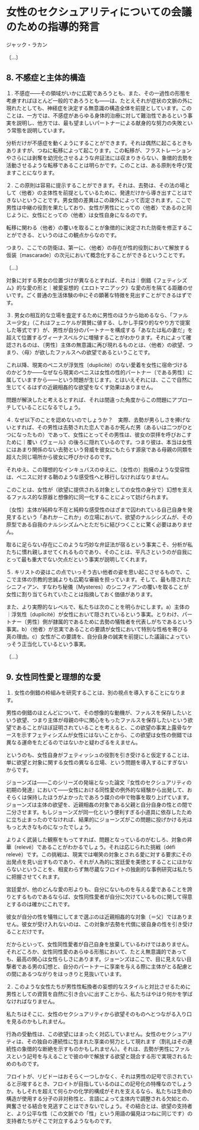 # 女性のセクシュアリティについての会議のための指導的発言

ジャック・ラカン

〔…〕

## 8. 不感症と主体的構造
<!-- VIII. Frigidity and Subjective Structure  -->

１. 不感症——その領域がいかに広範であろうとも、また、その一過性の形態を考慮すればほとんど一般的であろうとも——は、たとえそれが症状の文脈の外に現れたとしても、神経症を決定する無意識の構造全体を前提としています。このことは、一方では、不感症があらゆる身体的治療に対して難治性であるという事実を説明し、他方では、最も望ましいパートナーによる献身的な努力の失敗という常態を説明しています。
<!-- 1. Frigidity—however broad its realm may be, and it is almost generic if one takes into account its transitory form—presupposes the entire unconscious structure that determines neurosis, even if it appears outside of the context of symptoms. This accounts, on the one hand, for the fact that it is refractory to all somatic treatments and, on the other hand, for the usual failure of the dedicated efforts \bons offices] of the most desired partner. -->

分析だけが不感症を動くようにすることができます。それは偶然に起こるときもありますが、つねに転移によって起こります。この転移が、フラストレーションやさらには剥奪を幼児化させるような弁証法には収まりきらない、象徴的去勢を活動させるような転移であることは明らかです。このことは、ある原則を呼び覚ますことになります。
<!-- Analysis alone mobilizes it, at times incidentally, but always in a transfer  ence that cannot be contained in the infantilizing dialectic of frustration, or even deprivation, but clearly such that it brings symbolic castration into play. This amounts here to the recalling to mind of a principle. -->

２. この原則は容易に提示することができます。それは、去勢は、その法の場として〈他者〉の主体性を前提としているために、発達だけから導き出すことはできないということです。男女間の差異はこの疎外によって否定されます。ここで男性は中継の役割を果たしており、女性が男性にとっての〈他者〉であるのと同じように、女性にとっての〈他者〉は女性自身になるのです。
<!-- 2. This principle is easy to lay out: Castration cannot be deduced from development alone, since it presupposes the subjectivity of the Other as the locus of its law. The difference between the sexes [Lalterite du sexe] is dena  tured by this alienation. A man serves here as a relay so that a woman becomes this Other to herself, as she is to him. -->

転移に関わる〈他者〉の覆いを取ることが象徴的に決定された防衛を修正することができる、というのはこの観点からなのです。
<!-- It is in this respect that an unveiling of the Other involved in the transfer  ence can modify a symbolically commanded defense. -->

つまり、ここでの防衛は、第一に、〈他者〉の存在が性的役割において解放する仮装〔mascarade〕の次元において概念化することができるということです。
<!-- I mean that the defense here can be conceptualized, firstly, in the dimen  sion of mascarade that the presence of the Other liberates in the sexual role. -->

〔…〕

対象に対する男女の位置づけが異なるとすれば、それは｜倒錯《フェティシズム》的な愛の形と｜被愛妄想的《エロトマニアック》な愛の形を隔てる距離のせいです。ごく普通の生活体験の中にその顕著な特徴を見出すことができるはずです。
<!-- If the sexes have different positions with respect to the object, it is owing to the distance that separates the fetishistic form of love from the erotomaniacal form of love. We should find its salient features in the most ordinary lived experience. -->

３. 男女の相互的な立場を査定するために男性のほうから始めるなら、「ファルス＝少女」（これはフェニケルが賞賛に値する、しかし手探り的なやり方で提案した等式です）が、男性が自分のパートナーを構成する「あなたは私の妻だ」を超えて位置するヴィーナスベルクに増殖することがわかります。それによって確認されるのは、〔男性〕主体の無意識に再び現れるものとは、〈他者〉の欲望、つまり、〈母〉が欲したファルスへの欲望であるということです。
<!-- 3. If one begins with a man in order to assess the reciprocal position of the sexes, one sees that phallus-girls, this equation having been posited by Fenichel in a meritorious yet groping manner, proliferate in a Venusberg to be situated beyond the "You are my wife" by which he constitutes his part  ner; it is confirmed thereby that what reemerges in the subject's unconscious is the Other's desire [le desir de FAutre], that is, [a desire for] the phallus that was desired by the Mother. -->

これ以降、現実のペニスが浮気性〔duplicité〕のない愛着を女性に宿命づけるのかどうか——なぜなら現実のペニスは女性の性的パートナー〔である男性〕に属していますから——という問題が生じます。とはいえそれには、ここで自然に生じてくるはずの近親相姦的な欲望をなくす効果はありません。
<!-- After which, the question arises of knowing whether the real penis, because it belongs to her sexual partner, destines a woman to an attachment devoid of duplicity, although it does not effect the elimination of the incestu  ous desire which supposedly occurs naturally here. -->

問題が解決したと考えるとすれば、それは間違った角度からこの問題にアプローチしていることになるでしょう。
<!-- One would be approaching the problem from the wrong angle were one to consider it to be resolved. -->

４. なぜ以下のことを認めないのでしょうか？　実際、去勢が男らしさを捧げないとすれば、その男性は去勢された恋人であるか死んだ男（あるいは二つがひとつになったもの）であって、女性にとってその男性は、彼女の崇拝を呼びおこすために｜覆い《ヴェール》の後ろに隠れているのです。つまり彼は、本当は女性にはあまり関係のない去勢という脅威を彼女にもたらす源泉である母親の同類を超えた同じ場所から彼女に呼びかけるのです。
<!-- 4. Why not admit, in fact, that if there is no virility that castration does not consecrate, it is a castrated lover or a dead man (or the two in one) who, for woman, hides behind the veil in order to call her adoration to it—that is, [he calls] from the same locus beyond the maternal semblable from which the threat came to her of a castration that does not really concern her. -->

それゆえ、この理想的なインキュバスのゆえに、〔女性の〕抱擁のような受容性は、ペニスに対する鞘のような感受性へと移行しなければなりません。
<!-- Thus it is because of this ideal incubus that an embrace-like receptivity must be displaced in a sheath-like sensitivity onto the penis. -->

このことは、女性が（欲望に提供される対象としての女性の身分で）幻想を支えるファルス的な原器と想像的に同一化することによって妨げられます。
<!-- This is thwarted by any imaginary identification a woman may have (in her stature as an object offered up to desire) with the phallic standard [e talon] that props up fantasy. -->

〔女性〕主体が純粋な不在と純粋な感受性のはざまで囚われている自己自身を発見するという「あれか－これか」の立場において、欲望のナルシシズムが、その原型である自我のナルシシズムへとただちに結びつくことに驚く必要はありません。
<!-- In the either/or position in which the subject finds herself caught between a pure absence and a pure sensitivity, we should not be surprised that the nar  cissism of desire immediately latches onto the narcissism of the ego* that is its prototype. -->

取るに足らない存在にこのような巧妙な弁証法が宿るという事実こそ、分析が私たちに慣れ親しませてくれるものであり、そのことは、平凡さというのが自我にとって最も重大でない欠点だという事実が説明してくれます。
<!-- The fact that insignificant beings may be inhabited by such a subtle dialectic is what analysis accustoms us to, and it is explained by the fact that banality is the ego's* least significant shortcoming. -->

５. キリストの姿はこの点でいっそう古い他者の姿を思い起こさせるもので、ここで主体の宗教的忠誠よりも広範な審級を担っています。そして、最も隠されたシニフィアン、すなわち秘儀〔Mysteres〕のシニフィアンの覆いを取ることが女性に割り当てられていたことは指摘しておく価値があります。
<!-- 5. The figure of Christ, which is evocative in this respect of other older figures, plays a more extensive role [instance] here than the subject's religious allegiance would imply. And it is worth noting that the unveiling of the most hidden signifier, that of the Mysteries, was reserved for women. -->

また、より実際的なレベルで、私たちは次のことを明らかにします。a）主体の｜浮気性〔duplicité〕が女性において隠されているという事実。とりわけ、パートナー〔男性〕側が隷属的であるために去勢の犠牲者を代表しがちであるという事実。b）〈他者〉が忠実であることの要請が女性において特別な性格を帯びる真の理由。c）女性がこの要請を、自分自身の誠実を前提にした議論によっていっそう正当化しているという事実。
<!-- At a more down-to-earth level we thus account for: a) the fact that the duplicity of the subject is masked in women, all the more so in that the part  ner's servitude makes him especially apt to represent the victim of castration; b) the true reason why the demand that the Other be faithful takes on its par  ticular character in women; c) the fact that she justifies this demand all the more readily with the supposed argument of her own faithfulness. -->

〔…〕

## 9. 女性同性愛と理想的な愛
<!-- IX. Female Homosexuality and Ideal Love  -->

１. 女性の倒錯の枠組みを研究することは、別の視点を導入することになります。
<!-- 1. Studying the framework of perversion in women introduces another per  spective. -->

男性の倒錯のほとんどについて、その想像的な動機が、ファルスを保存したいという欲望、つまり主体が母親の中に関心をもったファルスを保存したいという欲望であることがほぼ証明されていることを考えると、この欲望の事実上露骨なケースを示すフェティシズムが女性にはないことから、この欲望は女性の倒錯では異なる運命をたどるのではないかと疑わざるをえません。
<!-- Given that it has been largely demonstrated for most of the male perver  sions that their imaginary motive is the desire to preserve a phallus—the one that interested the subject in his mother—the absence in women of fetishism, which represents the virtually blatant case of this desire, leads us to suspect that this desire has a different fate in the perversions women present. -->

というのも、女性自身がフェティッシュの役割を引き受けると仮定することは、単に欲望と対象に関する女性の異なる立場、という問題を導入するにすぎないからです。
<!-- For to suppose that a woman herself assumes the role of the fetish merely introduces the question of her different position with respect to desire and the object. -->

ジョーンズは——このシリーズの発端となった論文『女性のセクシュアリティの初期の発達』において——女性における同性愛の例外的な経験から出発して、おそらくは保持したほうがよかったであろう媒介の中で物事を取り上げています。ジョーンズは主体の欲望を、近親相姦の対象である父親と自分自身の性との間で二分させます。もしジョーンズが同一化という便利すぎる小道具に依存したために立ち止まったのでなければ、結果的にジョーンズがこの問題に投げかける光はもっと大きなものになったでしょう。
<!-- Jones—in his article, " The Early Development of Female Sexuality," which inaugurated a series—begins from his exceptional experience of homosexuality in women and takes things up in a middle register [medium] that he might perhaps have done better to sustain. He has the subject's desire bifurcate in the choice she is supposedly forced to make between her incestu  ous object, her father here, and her own sex. The resulting light that Jones sheds on the matter would be greater if he did not stop short due to his reliance upon the overly convenient prop of identification. -->

よりよく武装した観察をもってすれば、問題となっているのがむしろ、対象の昇華〔relevé〕であることがわかるでしょう。それは応じられた挑戦〔défi relevé〕です。この挑戦は、現実では嘲笑の対象とされる愛に対する要求にその出発点を見い出すものであり、それが人為的に宮廷愛を美徳とすることにほかならないということを、相変わらず無尽蔵なフロイトの独創的な事例研究は私たちに把握させてくれます。
<!-- Better armed observation would show, it seems, that what is at stake is, instead, a sublation [releve] of the object: one might say a challenge that is accepted [defi releve]. Freud's original case study, inexhaustible as usual, allows us to grasp that this challenge finds its point of departure in a demand [exigence] for love which is held up to ridicule in reality [reel] and that it leads to nothing less than artificially making a virtue of [se donner les gants de] courtly love. -->

宮廷愛が、他のどんな愛の形よりも、自分にないものを与える愛であることを誇りとするものであるならば、女性同性愛者が自分に欠けているものに関して得意とするのは確かにこれです。
<!-- If courtly love, more than any other form of love, prides itself on being the love that gives what it does not have, this is certainly what the female homo  sexual excels in doing regarding what she is missing. -->

彼女が自分の性を犠牲にしてまで選ぶのは近親相姦的な対象〔＝父〕ではありません。彼女が受け入れないのは、この対象が去勢を代償に彼自身の性を引き受けることだけです。
<!-- It is not really the incestuous object that she chooses at the expense of her own sex; what she does not accept is that this object only assumes [assume] his sex at the cost of castration. -->

だからといって、女性同性愛者が自己自身を放棄しているわけではありません。それどころか、女性同性愛のあらゆる形態において、たとえ無意識的であっても、最高の関心は女性らしさにあります。ジョーンズはここで、目に見えない目撃者である男の幻想と、自分のパートナーに享楽を与える際に主体がとる配慮との間にあるつながりをはっきりと見抜いています。
<!-- This is not to say that she renounces hers for all that: on the contrary, in all the forms of female homosexuality, even unconscious, the supreme interest is in femininity and Jones clearly detected the link here between the fantasy of man, the invisible witness, and the care taken by the subject in giving her partner jouissance. -->

２. このような女性たちが男性性転換者の妄想的なスタイルと対比させるために男性としての資質を自然に引き合いに出すことから、私たちはやはり何かを学ばなければなりません。
<!-- 2. We must still learn something from the natural ease with which such women invoke their quality as men, in order to contrast it with the delusional style of the male transsexualist. -->

私たちはそこに、女性のセクシュアリティから欲望そのものへとつながる入り口を見るのかもしれません。
<!-- Perhaps we see thereby the doorway that leads from female sexuality to desire itself. -->

行為の受動性は、この欲望にはまったく対応していません。女性のセクシュアリティは、その独自の連続性に包まれた享楽の努力として現れます（割礼はその連続性の象徴的な断絶を示すものかもしれません）。それは、去勢が男性にファルスという記号を与えることで彼の中で解放する欲望と競合する形で実現されるためのものです。
<!-- The passivity of the act does not at all correspond to this desire; female sexuality appears, instead, as the effort of a jouissance enveloped in its own contiguity (of which any circumcision perhaps indicates the symbolic break) in order to be realised in competition with the desire that castration liberates in the male in giving him the phallus as its signifier. -->

フロイトが、リビドーはおそらく一つしかなく、それは男性の記号で示されていると示唆するとき、フロイトが目指しているのはこの記号化の特権なのでしょうか。もしそれを超えて何らかの化学的構成がそれを支えるなら、私たちは生命の構造が使用する分子の非対称性と、言語によって主体内で調整される欠如との、興奮させる結合を見逃すことはできないでしょう。その結合とは、欲望の支持者と、より公平な性（この文脈での「性」という用語の偏見はつねに同じです）の支持者たちがそこで対立するようなものです。
<!-- Is it then this signifying privilege that Freud is aiming at when he suggests that there is perhaps but one libido and that it is marked with the male sign? If some chemical configuration supported it beyond, could we fail to see the exalting conjunction of the dissymmetry of the molecules employed by the living construction with the lack in the subject orchestrated by language, which is such that desire's supporters and the appellants of the fairer sex (the partiality of the term sexe always being the same here) act there as rivals? -->
